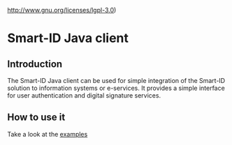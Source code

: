 http://www.gnu.org/licenses/lgpl-3.0)

# Smart-ID Java client

## Introduction

The Smart-ID Java client can be used for simple integration of the Smart-ID solution to information systems or e-services.
It provides a simple interface for user authentication and digital signature services.

## How to use it

Take a look at the [examples](https://github.com/SK-EID/smart-id-java-client/wiki/Examples-of-using-it)